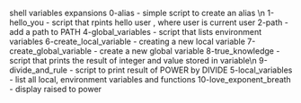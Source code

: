shell variables expansions 
0-alias - simple script to create an alias \n
1-hello_you - script that rpints hello user , where user is current user
2-path - add a path to PATH
4-global_variables - script that lists environment variables
6-create_local_variable - creating a new local variable
7-create_global_variable - create a new global variable
8-true_knowledge - script that prints the result of integer and value stored in variable\n
9-divide_and_rule - script to print result of POWER by DIVIDE
5-local_variables - list all local, environment variables and functions
10-love_exponent_breath - display  raised to power 
